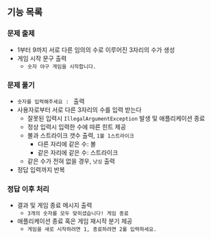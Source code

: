 ## 기능 목록

### 문제 출제

- 1부터 9까지 서로 다른 임의의 수로 이루어진 3자리의 수가 생성
- 게임 시작 문구 출력
    - `숫자 야구 게임을 시작합니다.`

### 문제 풀기

- `숫자를 입력해주세요 : ` 출력
- 사용자로부터 서로 다른 3자리의 수를 입력 받는다
    - 잘못된 입력시 `IllegalArgumentException` 발생 및 애플리케이션 종료
    - 정상 입력시 입력한 수에 따른 힌트 제공
    - 볼과 스트라이크 갯수 출력, `1볼 1스트라이크`
      - 다른 자리에 같은 수: 볼
      - 같은 자리에 같은 수: 스트라이크
    - 같은 수가 전혀 없을 경우, `낫싱` 출력
- 정답 입력까지 반복

### 정답 이후 처리

- 결과 및 게임 종료 메시지 출력
    - `3개의 숫자를 모두 맞히셨습니다! 게임 종료`
-  애플리케이션 종료 혹은 게임 재시작 분기 제공
    - `게임을 새로 시작하려면 1, 종료하려면 2를 입력하세요.`